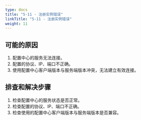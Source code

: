 ```yaml
---
type: docs
title: "5-11 - 注册实例错误"
linkTitle: "5-11 - 注册实例错误"
weight: 11
---
```


## 可能的原因

1. 配置中心的服务无法连接。
2. 配置的协议、IP、端口不正确。
3. 使用配置中心客户端版本与服务端版本冲突，无法建立有效连接。

## 排查和解决步骤

1. 检查配置中心的服务状态是否正常。
2. 检查配置的协议、IP、端口不正确。
3. 检查使用的配置中心客户端版本与服务端版本是否兼容。

<p style="margin-top: 3rem;"> </p>
